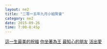 ```yaml
---
layout: ne2
title: "二零一五年九月小組聚會"
category: ne2
date: 2015-09-26
time: 7:00-8:45p
---
```

[這一生最美的祝福](http://www.youtube.com/watch?v=neW0xVroNNs")
[你坐著為王](http://www.youtube.com/watch?v=nuK3oi7-YoM)
[最知心的朋友](http://www.youtube.com/watch?v=fvUsgi3gxJU")
[活出愛](http://www.youtube.com/watch?v=O4fpjeHPc68")
